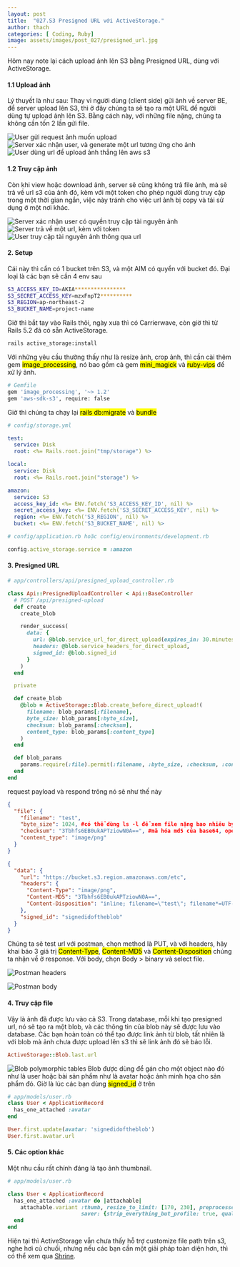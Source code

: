 ```yaml
---
layout: post
title:  "027.S3 Presigned URL với ActiveStorage."
author: thach
categories: [ Coding, Ruby]
image: assets/images/post_027/presigned_url.jpg
---
```

Hôm nay note lại cách upload ảnh lên S3 bằng Presigned URL, dùng với ActiveStorage.

#### 1.1 Upload ảnh
Lý thuyết là như sau: Thay vì người dùng (client side) gửi ảnh về server BE, để server upload lên S3, thì ở đây chúng ta sẽ tạo ra một URL để người dùng tự upload ảnh lên S3. Bằng cách này, với những file nặng, chúng ta không cần tốn 2 lần gửi file.

![User gửi request ảnh muốn upload](/assets/images/post_027/presigned_url_step_1.png "User gửi request ảnh muốn upload")
![Server xác nhận user, và generate một url tương ứng cho ảnh](/assets/images/post_027/presigned_url_step_2.png "Server xác nhận user, và generate một url tương ứng cho ảnh")
![User dùng url để upload ảnh thẳng lên aws s3](/assets/images/post_027/presigned_url_step_3.png "User dùng url để upload ảnh thẳng lên aws s3")

#### 1.2 Truy cập ảnh
Còn khi view hoặc download ảnh, server sẽ cũng không trả file ảnh, mà sẽ trả về url s3 của ảnh đó, kèm với một token cho phép người dùng truy cập trong một thời gian ngắn, việc này tránh cho việc url ảnh bị copy và tái sử dụng ở một nơi khác.

![Server xác nhận user có quyền truy cập tài nguyên ảnh](/assets/images/post_027/presigned_url_step_4.png "Server xác nhận user có quyền truy cập tài nguyên ảnh")
![Server trả về một url, kèm với token](/assets/images/post_027/presigned_url_step_5.png "Server trả về một url, kèm với token")
![User truy cập tài nguyên ảnh thông qua url](/assets/images/post_027/presigned_url_step_6.png "User truy cập tài nguyên ảnh thông qua url")

#### 2. Setup
Cái này thì cần có 1 bucket trên S3, và một AIM có quyền với bucket đó. Đại loại là các bạn sẽ cần 4 env sau
```sh
S3_ACCESS_KEY_ID=AKIA****************
S3_SECRET_ACCESS_KEY=mzxFnpT2**********
S3_REGION=ap-northeast-2
S3_BUCKET_NAME=project-name
```
Giờ thì bắt tay vào Rails thôi, ngày xưa thì có Carrierwave, còn giờ thì từ Rails 5.2 đã có sẵn ActiveStorage.

```sh
rails active_storage:install
```
Với những yêu cầu thường thấy như là resize ảnh, crop ảnh, thì cần cài thêm gem <mark>image_processing</mark>, nó bao gồm cả gem <mark>mini_magick</mark> và <mark>ruby-vips</mark> để xử lý ảnh.
```sh
# Gemfile
gem 'image_processing', '~> 1.2'
gem 'aws-sdk-s3', require: false
```
Giờ thì chúng ta chạy lại <mark>rails db:migrate</mark> và <mark>bundle</mark>

```yaml
# config/storage.yml

test:
  service: Disk
  root: <%= Rails.root.join("tmp/storage") %>

local:
  service: Disk
  root: <%= Rails.root.join("storage") %>

amazon:
  service: S3
  access_key_id: <%= ENV.fetch('S3_ACCESS_KEY_ID', nil) %>
  secret_access_key: <%= ENV.fetch('S3_SECRET_ACCESS_KEY', nil) %>
  region: <%= ENV.fetch('S3_REGION', nil) %>
  bucket: <%= ENV.fetch('S3_BUCKET_NAME', nil) %>
```

```ruby
# config/application.rb hoặc config/environments/development.rb

config.active_storage.service = :amazon
```

#### 3. Presigned URL
```ruby
# app/controllers/api/presigned_upload_controller.rb

class Api::PresignedUploadController < Api::BaseController
  # POST /api/presigned-upload
  def create
    create_blob

    render_success(
      data: {
        url: @blob.service_url_for_direct_upload(expires_in: 30.minutes),
        headers: @blob.service_headers_for_direct_upload,
        signed_id: @blob.signed_id
      }
    )
  end

  private

  def create_blob
    @blob = ActiveStorage::Blob.create_before_direct_upload!(
      filename: blob_params[:filename],
      byte_size: blob_params[:byte_size],
      checksum: blob_params[:checksum],
      content_type: blob_params[:content_type]
    )
  end

  def blob_params
    params.require(:file).permit(:filename, :byte_size, :checksum, :content_type)
  end
end
```

request payload và respond trông nó sẽ như thế này
```json
{
  "file": {
    "filename": "test",
    "byte_size": 1024, #có thể dùng ls -l để xem file nặng bao nhiêu byte
    "checksum": "3Tbhfs6EB0ukAPTziowN0A==", #mã hóa md5 của base64, openssl md5 -binary file_path | base64
    "content_type": "image/png"
  }
}

{
  "data": {
    "url": "https://bucket.s3.region.amazonaws.com/etc",
    "headers": {
      "Content-Type": "image/png",
      "Content-MD5": "3Tbhfs6EB0ukAPTziowN0A==",
      "Content-Disposition": "inline; filename=\"test\"; filename*=UTF-8''test"
    },
    "signed_id": "signedidoftheblob"
  }
}
```
Chúng ta sẽ test url với postman, chọn method là PUT, và với headers, hãy khai báo 3 giá trị <mark>Content-Type</mark>, <mark>Content-MD5</mark> và <mark>Content-Disposition</mark> chúng ta nhận về ở response. Với body, chọn Body > binary và select file.

![Postman headers](/assets/images/post_027/presigned_url_postman_header.png "Postman headers")

![Postman body](/assets/images/post_027/presigned_url_postman_body.png "Postman body")

#### 4. Truy cập file

Vậy là ảnh đã được lưu vào cả S3. Trong database, mỗi khi tạo presigned url, nó sẽ tạo ra một blob, và các thông tin của blob này sẽ được lưu vào database. Các bạn hoàn toàn có thể tạo được link ảnh từ blob, tất nhiên là với blob mà ảnh chưa được upload lên s3 thì sẽ link ảnh đó sẽ báo lỗi.

```ruby
ActiveStorage::Blob.last.url
```
![Blob polymorphic tables](/assets/images/post_027/presigned_url_blob_polymorphic.png "Blob polymorphic tables")
Blob được dùng để gán cho một object nào đó như là user hoặc bài sản phẩm như là avatar hoặc ảnh minh họa cho sản phẩm đó. Giờ là lúc các bạn dùng <mark>signed_id</mark> ở trên
```ruby
# app/models/user.rb
class User < ApplicationRecord
  has_one_attached :avatar
end

User.first.update(avatar: 'signedidoftheblob')
User.first.avatar.url
```

#### 5. Các option khác
Một nhu cầu rất chính đáng là tạo ảnh thumbnail.

```ruby
# app/models/user.rb

class User < ApplicationRecord
  has_one_attached :avatar do |attachable|
    attachable.variant :thumb, resize_to_limit: [170, 230], preprocessed: true,
                       saver: {strip_everything_but_profile: true, quality: 100}
  end
end
```

Hiện tại thì ActiveStorage vẫn chưa thấy hỗ trợ customize file path trên s3, nghe hơi củ chuối, nhưng nếu các bạn cần một giải pháp toàn diện hơn, thì có thể xem qua [Shrine](https://github.com/shrinerb/shrine).
